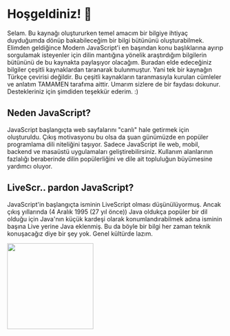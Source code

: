 # Hoşgeldiniz! 👾

Selam. Bu kaynağı oluştururken temel amacım bir bilgiye ihtiyaç duyduğumda dönüp bakabileceğim bir bilgi bütününü oluşturabilmek. Elimden geldiğince Modern JavaScript'i en başından konu başlıklarına ayırıp sorgulamak isteyenler için dilin mantığına yönelik araştırdığım bilgilerin bütününü de bu kaynakta paylaşıyor olacağım. Buradan elde edeceğiniz bilgiler çeşitli kaynaklardan taranarak bulunmuştur. Yani tek bir kaynağın Türkçe çevirisi değildir. Bu çeşitli kaynakların taranmasıyla kurulan cümleler ve anlatım TAMAMEN tarafıma aittir. Umarım sizlere de bir faydası dokunur. Destekleriniz için şimdiden teşekkür ederim. :)


## Neden JavaScript?

JavaScript başlangıçta web sayfalarını "canlı" hale getirmek için oluşturuldu. Çıkış motivasyonu bu olsa da şuan günümüzde en popüler programlama dili niteliğini taşıyor. Sadece JavaScript ile web, mobil, backend ve masaüstü uygulamaları geliştirebilirsiniz. Kullanım alanlarının fazlalığı beraberinde dilin popülerliğini ve dile ait topluluğun büyümesine yardımcı oluyor.

## LiveScr.. pardon JavaScript?

JavaScript'in başlangıçta isminin LiveScript olması düşünülüyormuş. Ancak çıkış yıllarında (4 Aralık 1995 (27 yıl önce)) Java oldukça popüler bir dil olduğu için Java'nın küçük kardeşi olarak konumlandırabilmek adına isminin başına Live yerine Java eklenmiş. Bu da böyle bir bilgi her zaman teknik konuşacağız diye bir şey yok. Genel kültürde lazım.

<img src="https://github.com/DogukanSakin/ModernJavaScriptNotlariTurkce/assets/86911611/301a18cb-fadc-4eaf-bc44-49ea4a8c9ab6" width="200" height="200"></img>

